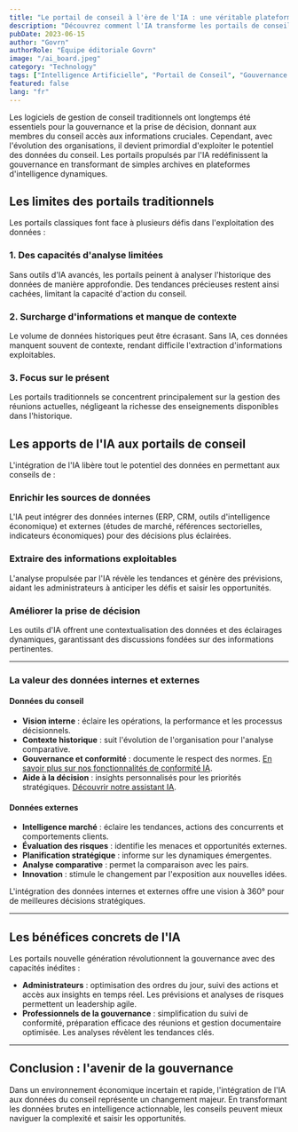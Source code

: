 ```yaml
---
title: "Le portail de conseil à l'ère de l'IA : une véritable plateforme d'intelligence"
description: "Découvrez comment l'IA transforme les portails de conseil traditionnels en plateformes dynamiques, permettant aux administrateurs d'exploiter des données pertinentes pour une meilleure prise de décision."
pubDate: 2023-06-15
author: "Govrn"
authorRole: "Équipe éditoriale Govrn"
image: "/ai_board.jpeg"
category: "Technology"
tags: ["Intelligence Artificielle", "Portail de Conseil", "Gouvernance d'Entreprise", "Analyse de Données"]
featured: false
lang: "fr"
---
```


Les logiciels de gestion de conseil traditionnels ont longtemps été essentiels pour la gouvernance et la prise de décision, donnant aux membres du conseil accès aux informations cruciales. Cependant, avec l'évolution des organisations, il devient primordial d'exploiter le potentiel des données du conseil. Les portails propulsés par l'IA redéfinissent la gouvernance en transformant de simples archives en plateformes d'intelligence dynamiques.

## Les limites des portails traditionnels

Les portails classiques font face à plusieurs défis dans l'exploitation des données :

### 1. **Des capacités d'analyse limitées**  
Sans outils d'IA avancés, les portails peinent à analyser l'historique des données de manière approfondie. Des tendances précieuses restent ainsi cachées, limitant la capacité d'action du conseil.

### 2. **Surcharge d'informations et manque de contexte**  
Le volume de données historiques peut être écrasant. Sans IA, ces données manquent souvent de contexte, rendant difficile l'extraction d'informations exploitables.

### 3. **Focus sur le présent**  
Les portails traditionnels se concentrent principalement sur la gestion des réunions actuelles, négligeant la richesse des enseignements disponibles dans l'historique.

## Les apports de l'IA aux portails de conseil

L'intégration de l'IA libère tout le potentiel des données en permettant aux conseils de :

### Enrichir les sources de données  
L'IA peut intégrer des données internes (ERP, CRM, outils d'intelligence économique) et externes (études de marché, références sectorielles, indicateurs économiques) pour des décisions plus éclairées.

### Extraire des informations exploitables  
L'analyse propulsée par l'IA révèle les tendances et génère des prévisions, aidant les administrateurs à anticiper les défis et saisir les opportunités.

### Améliorer la prise de décision  
Les outils d'IA offrent une contextualisation des données et des éclairages dynamiques, garantissant des discussions fondées sur des informations pertinentes.

---

### **La valeur des données internes et externes**

#### **Données du conseil**  
- **Vision interne** : éclaire les opérations, la performance et les processus décisionnels.  
- **Contexte historique** : suit l'évolution de l'organisation pour l'analyse comparative.  
- **Gouvernance et conformité** : documente le respect des normes. [En savoir plus sur nos fonctionnalités de conformité IA](/features/ai-board-compliance-monitoring).
- **Aide à la décision** : insights personnalisés pour les priorités stratégiques. [Découvrir notre assistant IA](/features/ai-assistant).

#### **Données externes**  
- **Intelligence marché** : éclaire les tendances, actions des concurrents et comportements clients.  
- **Évaluation des risques** : identifie les menaces et opportunités externes.  
- **Planification stratégique** : informe sur les dynamiques émergentes.  
- **Analyse comparative** : permet la comparaison avec les pairs.  
- **Innovation** : stimule le changement par l'exposition aux nouvelles idées.

L'intégration des données internes et externes offre une vision à 360° pour de meilleures décisions stratégiques.

---

## Les bénéfices concrets de l'IA

Les portails nouvelle génération révolutionnent la gouvernance avec des capacités inédites :

- **Administrateurs** : optimisation des ordres du jour, suivi des actions et accès aux insights en temps réel. Les prévisions et analyses de risques permettent un leadership agile.  
- **Professionnels de la gouvernance** : simplification du suivi de conformité, préparation efficace des réunions et gestion documentaire optimisée. Les analyses révèlent les tendances clés.

---

## Conclusion : l'avenir de la gouvernance

Dans un environnement économique incertain et rapide, l'intégration de l'IA aux données du conseil représente un changement majeur. En transformant les données brutes en intelligence actionnable, les conseils peuvent mieux naviguer la complexité et saisir les opportunités.
